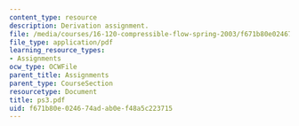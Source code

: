 ```yaml
---
content_type: resource
description: Derivation assignment.
file: /media/courses/16-120-compressible-flow-spring-2003/f671b80e024674adab0ef48a5c223715_ps3.pdf
file_type: application/pdf
learning_resource_types:
- Assignments
ocw_type: OCWFile
parent_title: Assignments
parent_type: CourseSection
resourcetype: Document
title: ps3.pdf
uid: f671b80e-0246-74ad-ab0e-f48a5c223715
---
```

